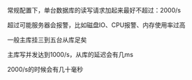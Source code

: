常规配置下，单台数据库的读写请求加起来最好不超过：2000/s

超过可能服务器会报警，比如磁盘IO、CPU报警、内存使用率过高

一般主库挂三到五台从库足矣



主库写并发达到1000/s，从库的延迟会有几ms

2000/s的时候会有几十毫秒